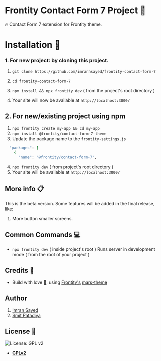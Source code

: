 # Frontity Contact Form 7 Project :art:

:fire: Contact Form 7 extension for Frontity theme.

# Installation :wrench:

### 1. For new project: by cloning this project.

1. `git clone https://github.com/imranhsayed/frontity-contact-form-7`
2. `cd frontity-contact-form-7`
3. `npm install && npx frontity dev` ( from the project's root directory )
 
4. Your site will now be available at `http://localhost:3000/`

## 2. For new/existing project using npm

1. `npx frontity create my-app && cd my-app`
2. `npm install @frontity/contact-form-7-theme`
3. Update the package name to the `frontity-settings.js`
```ruby
  "packages": [
    {
      "name": "@frontity/contact-form-7",
```
4. `npx frontity dev` ( from project's root directory )
5. Your site will be available at `http://localhost:3000/`

## More info :clipboard:

This is the beta version. Some features will be added in the final release, like:

1. More button smaller screens.

## Common Commands :computer:

- `npx frontity dev` ( inside project's root ) Runs server in development mode ( from the root of your project )

## Credits :white_flower:

- Build with love :blue_heart:, using [Frontity's](https://frontity.org) [mars-theme](https://www.npmjs.com/package/@frontity/mars-theme)

## Author

1. [Imran Sayed](https://twitter.com/imranhsayed)
2. [Smit Patadiya](https://twitter.com/smit_patadiya)

## License :scroll:

![License: GPL v2](https://img.shields.io/badge/License-GPL%20v2-blue.svg)

- **[GPLv2](https://www.gnu.org/licenses/old-licenses/gpl-2.0.en.html)**
